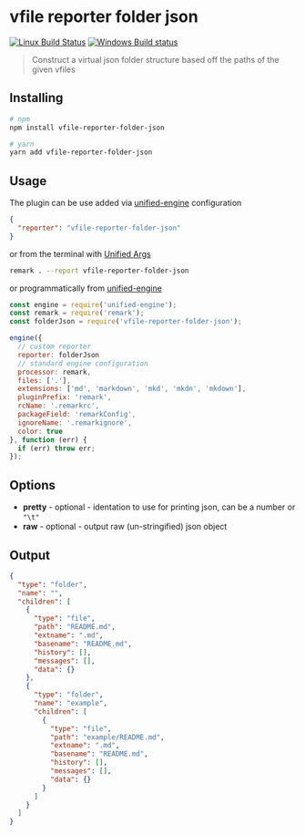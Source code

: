 # vfile reporter folder json

[![Linux Build Status](https://travis-ci.org/ChristianMurphy/vfile-reporter-folder-json.svg?branch=master)](https://travis-ci.org/ChristianMurphy/vfile-reporter-folder-json)
[![Windows Build status](https://ci.appveyor.com/api/projects/status/wxvxxtwbgkub7tmf/branch/master?svg=true)](https://ci.appveyor.com/project/ChristianMurphy/vfile-reporter-folder-json/branch/master)

> Construct a virtual json folder structure based off the paths of the given vfiles

## Installing

```sh
# npm
npm install vfile-reporter-folder-json

# yarn
yarn add vfile-reporter-folder-json
```

## Usage

The plugin can be use added via [unified-engine](https://github.com/unifiedjs/unified-engine#options) configuration

```json
{
  "reporter": "vfile-reporter-folder-json"
}
```

or from the terminal with [Unified Args](https://github.com/unifiedjs/unified-args#--report-reporter)

```sh
remark . --report vfile-reporter-folder-json
```

or programmatically from [unified-engine](https://github.com/unifiedjs/unified-engine#options)

```js
const engine = require('unified-engine');
const remark = require('remark');
const folderJson = require('vfile-reporter-folder-json');

engine({
  // custom reporter
  reporter: folderJson
  // standard engine configuration
  processor: remark,
  files: ['.'],
  extensions: ['md', 'markdown', 'mkd', 'mkdn', 'mkdown'],
  pluginPrefix: 'remark',
  rcName: '.remarkrc',
  packageField: 'remarkConfig',
  ignoreName: '.remarkignore',
  color: true
}, function (err) {
  if (err) throw err;
});
```

## Options

* **pretty** - optional - identation to use for printing json, can be a number or `"\t"`
* **raw** - optional - output raw (un-stringified) json object

## Output

```json
{
  "type": "folder",
  "name": "",
  "children": [
    {
      "type": "file",
      "path": "README.md",
      "extname": ".md",
      "basename": "README.md",
      "history": [],
      "messages": [],
      "data": {}
    },
    {
      "type": "folder",
      "name": "example",
      "children": [
        {
          "type": "file",
          "path": "example/README.md",
          "extname": ".md",
          "basename": "README.md",
          "history": [],
          "messages": [],
          "data": {}
        }
      ]
    }
  ]
}
```
